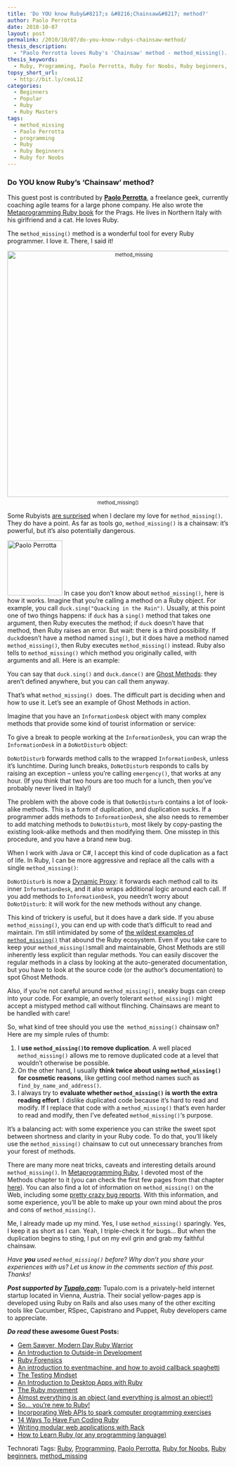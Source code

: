 ```yaml
---
title: 'Do YOU know Ruby&#8217;s &#8216;Chainsaw&#8217; method?'
author: Paolo Perrotta
date: 2010-10-07
layout: post
permalink: /2010/10/07/do-you-know-rubys-chainsaw-method/
thesis_description:
  - "Paolo Perrotta loves Ruby's 'Chainsaw' method - method_missing(). Paolo shows you why, in this guest blog post on RubyLearning."
thesis_keywords:
  - Ruby, Programming, Paolo Perrotta, Ruby for Noobs, Ruby beginners, method_missing
topsy_short_url:
  - http://bit.ly/ceoL1Z
categories:
  - Beginners
  - Popular
  - Ruby
  - Ruby Masters
tags:
  - method_missing
  - Paolo Perrotta
  - programming
  - Ruby
  - Ruby Beginners
  - Ruby for Noobs
---
```

<div>
  <h3>
    Do YOU know Ruby&#8217;s &#8216;Chainsaw&#8217; method?
  </h3>
  
  <p class="update">
    This guest post is contributed by <strong><a href="http://rubylearning.com/blog/2009/07/01/interview-author-paolo-perrotta/">Paolo Perrotta</a></strong>, a freelance geek, currently coaching agile teams for a large phone company. He also wrote the <a href="http://www.pragprog.com/titles/ppmetr/metaprogramming-ruby">Metaprogramming Ruby book</a> for the Prags. He lives in Northern Italy with his girlfriend and a cat. He loves Ruby.
  </p>
  
  <p>
    <span class="drop_cap">T</span>he <code>method_missing()</code> method is a wonderful tool for every Ruby programmer. I love it. There, I said it!
  </p>
</div>

<div style="width:image 560 px; font-size:80%; text-align:center;">
  <img src="http://rubylearning.com/images/method_missing.jpg" alt="method_missing" width="560" style="padding-bottom:0.5em;" /><br />method_missing()
</div>

<div>
  <p>
    Some Rubyists <a href="http://jakescruggs.blogspot.com/2010/08/ruby-kaigi-2010-day-2.html">are surprised</a> when I declare my love for <code>method_missing()</code>. They do have a point. As far as tools go, <code>method_missing()</code> is a chainsaw: it&#8217;s powerful, but it&#8217;s also potentially dangerous.
  </p>
  
  <p class="block">
    <img class="alignright" src="http://rubylearning.com/images/PaoloPerrotta.jpg" alt="Paolo Perrotta" width="125" height="125" title="Paolo Perrotta" /> In case you don&#8217;t know about <code>method_missing()</code>, here is how it works. Imagine that you&#8217;re calling a method on a Ruby object. For example, you call <code>duck.sing("Quacking in the Rain")</code>. Usually, at this point one of two things happens: if <code>duck</code> has a <code>sing()</code> method that takes one argument, then Ruby executes the method; if <code>duck</code> doesn&#8217;t have that method, then Ruby raises an error. But wait: there is a third possibility. If <code>duck</code>doesn&#8217;t have a method named <code>sing()</code>, but it does have a method named <code>method_missing()</code>, then Ruby executes <code>method_missing()</code> instead. Ruby also tells to <code>method_missing()</code> which method you originally called, with arguments and all. Here is an example:
  </p>
  
  <p>
  </p>
  
  <p>
    You can say that <code>duck.sing()</code> and <code>duck.dance()</code> are <a href="http://gist.github.com/534776">Ghost Methods</a>: they aren&#8217;t defined anywhere, but you can call them anyway.
  </p>
  
  <p>
    That&#8217;s what <code>method_missing() </code>does. The difficult part is deciding when and how to use it. Let&#8217;s see an example of Ghost Methods in action.
  </p>
  
  <p>
    Imagine that you have an <code>InformationDesk</code> object with many complex methods that provide some kind of tourist information or service:
  </p>
  
  <p>
  </p>
  
  <p>
    To give a break to people working at the <code>InformationDesk</code>, you can wrap the <code>InformationDesk</code> in a <code>DoNotDisturb</code> object:
  </p>
  
  <p>
  </p>
  
  <p>
    <code>DoNotDisturb</code> forwards method calls to the wrapped <code>InformationDesk</code>, unless it&#8217;s lunchtime. During lunch breaks, <code>DoNotDisturb</code> responds to calls by raising an exception &#8211; unless you&#8217;re calling <code>emergency()</code>, that works at any hour. (If you think that two hours are too much for a lunch, then you&#8217;ve probably never lived in Italy!)
  </p>
  
  <p>
    The problem with the above code is that <code>DoNotDisturb</code> contains a lot of look-alike methods. This is a form of duplication, and duplication sucks. If a programmer adds methods to <code>InformationDesk</code>, she also needs to remember to add matching methods to <code>DoNotDisturb</code>, most likely by copy-pasting the existing look-alike methods and then modifying them. One misstep in this procedure, and you have a brand new bug.
  </p>
  
  <p>
    When I work with Java or C#, I accept this kind of code duplication as a fact of life. In Ruby, I can be more aggressive and replace all the calls with a single <code>method_missing()</code>:
  </p>
  
  <p>
  </p>
  
  <p>
    <code>DoNotDisturb</code> is now a <a href="http://gist.github.com/535077">Dynamic Proxy</a>: it forwards each method call to its inner <code>InformationDesk</code>, and it also wraps additional logic around each call. If you add methods to <code>InformationDesk</code>, you needn&#8217;t worry about <code>DoNotDisturb</code>: it will work for the new methods without any change.
  </p>
  
  <p>
    This kind of trickery is useful, but it does have a dark side. If you abuse <code>method_missing()</code>, you can end up with code that&#8217;s difficult to read and maintain. I&#8217;m still intimidated by some of <a href="http://github.com/rails/rails/blob/277c799d58be4b3e0e885d7b3fd6d954facc111b/activerecord/lib/active_record/base.rb">the wildest examples of <code>method_missing()</code></a> that abound the Ruby ecosystem. Even if you take care to keep your <code>method_missing()</code>small and maintainable, Ghost Methods are still inherently less explicit than regular methods. You can easily discover the regular methods in a class by looking at the auto-generated documentation, but you have to look at the source code (or the author&#8217;s documentation) to spot Ghost Methods.
  </p>
  
  <p>
    Also, if you&#8217;re not careful around <code>method_missing()</code>, sneaky bugs can creep into your code. For example, an overly tolerant <code>method_missing()</code> might accept a mistyped method call without flinching. Chainsaws are meant to be handled with care!
  </p>
  
  <p>
    So, what kind of tree should you use the<code> method_missing()</code> chainsaw on? Here are my simple rules of thumb:
  </p>
  
  <ol>
    <li>
      I <b>use <code>method_missing()</code>to remove duplication</b>. A well placed <code>method_missing()</code> allows me to remove duplicated code at a level that wouldn&#8217;t otherwise be possible.
    </li>
    <li>
      On the other hand, I usually <b>think twice about using <code>method_missing()</code> for cosmetic reasons</b>, like getting cool method names such as <code>find_by_name_and_address()</code>.
    </li>
    <li>
      I always try to <b>evaluate whether <code>method_missing()</code> is worth the extra reading effort</b>. I dislike duplicated code because it&#8217;s hard to read and modify. If I replace that code with a <code>method_missing()</code> that&#8217;s even harder to read and modify, then I&#8217;ve defeated <code>method_missing()</code>&#8216;s purpose.
    </li>
  </ol>
  
  <p>
    It&#8217;s a balancing act: with some experience you can strike the sweet spot between shortness and clarity in your Ruby code. To do that, you&#8217;ll likely use the <code>method_missing()</code> chainsaw to cut out unnecessary branches from your forest of methods.
  </p>
  
  <p>
    There are many more neat tricks, caveats and interesting details around <code>method_missing()</code>.&nbsp;In <a href="http://www.amazon.com/Metaprogramming-Ruby-Program-Like-Pros/dp/1934356476/ref=sr_1_1?ie=UTF8&s=books&qid=1284392039&sr=8-1">Metaprogramming Ruby</a>, I devoted most of the Methods chapter to it (you can check the first few pages from that chapter <a href="http://media.pragprog.com/titles/ppmetr/methods.pdf">here</a>). You can also find a lot of information on <code>method_missing()</code> on the Web, including some <a href="http://yehudakatz.com/2010/01/02/the-craziest-fing-bug-ive-ever-seen/">pretty crazy bug reports</a>. With this information, and some experience, you&#8217;ll be able to make up your own mind about the pros and cons of <code>method_missing()</code>.
  </p>
  
  <p>
    Me, I already made up my mind. Yes, I use <code>method_missing()</code> sparingly. Yes, I keep it as short as I can. Yeah, I triple-check it for bugs&#8230; But when the duplication begins to sting, I put on my evil grin and grab my faithful chainsaw.
  </p>
  
  <p>
    <em>Have <b>you</b> used <code>method_missing()</code> before? Why don&#8217;t you share your experiences with us? Let us know in the comments section of this post. Thanks!</em>
  </p>
  
  <p class="alert">
    <strong><em>Post supported by <a href="http://tupalo.com/">Tupalo.com</a></em>:</strong> Tupalo.com is a privately-held internet startup located in Vienna, Austria. Their social yellow-pages app is developed using Ruby on Rails and also uses many of the other exciting tools like Cucumber, RSpec, Capistrano and Puppet, Ruby developers came to appreciate.
  </p>
  
  <p>
    <b><em>Do read</em> these awesome Guest Posts:</b>
  </p>
  
  <ul>
    <li>
      <a href="http://rubylearning.com/blog/2010/10/06/gem-sawyer-modern-day-ruby-warrior/">Gem Sawyer, Modern Day Ruby Warrior</a>
    </li>
    <li>
      <a href="http://rubylearning.com/blog/2010/10/05/outside-in-development/">An Introduction to Outside-in Development</a>
    </li>
    <li>
      <a href="http://rubylearning.com/blog/2010/10/04/ruby-forensics/">Ruby Forensics</a>
    </li>
    <li>
      <a href="http://rubylearning.com/blog/2010/10/01/an-introduction-to-eventmachine-and-how-to-avoid-callback-spaghetti/">An introduction to eventmachine, and how to avoid callback spaghetti</a>
    </li>
    <li>
      <a href="http://rubylearning.com/blog/2010/09/30/the-testing-mindset/">The Testing Mindset</a>
    </li>
    <li>
      <a href="http://rubylearning.com/blog/2010/09/29/an-introduction-to-desktop-apps-with-ruby/">An Introduction to Desktop Apps with Ruby</a>
    </li>
    <li>
      <a href="http://rubylearning.com/blog/2010/09/28/the-ruby-movement/">The Ruby movement</a>
    </li>
    <li>
      <a href="http://rubylearning.com/blog/2010/09/27/almost-everything-is-an-object-and-everything-is-almost-an-object/">Almost everything is an object (and everything is almost an object!)</a>
    </li>
    <li>
      <a href="http://rubylearning.com/blog/2010/09/24/so-youre-new-to-ruby/">So… you’re new to Ruby!</a>
    </li>
    <li>
      <a href="http://rubylearning.com/blog/2010/09/23/incorporating-web-apis-to-spark-computer-programming-exercises/">Incorporating Web APIs to spark computer programming exercises</a>
    </li>
    <li>
      <a href="http://rubylearning.com/blog/2010/09/22/14-ways-to-have-fun-coding-ruby/">14 Ways To Have Fun Coding Ruby</a>
    </li>
    <li>
      <a href="http://rubylearning.com/blog/2010/09/21/writing-modular-web-applications-with-rack/">Writing modular web applications with Rack</a>
    </li>
    <li>
      <a href="http://rubylearning.com/blog/2010/09/20/how-to-learn-ruby-or-any-programming-language/">How to Learn Ruby (or any programming language)</a>
    </li>
  </ul>
</div>

Technorati Tags: <a href="http://technorati.com/tag/Ruby" rel="tag">Ruby</a>, <a href="http://technorati.com/tag/Programming" rel="tag"> Programming</a>, <a href="http://technorati.com/tag/Paolo+Perrotta" rel="tag"> Paolo Perrotta</a>, <a href="http://technorati.com/tag/Ruby+for+Noobs" rel="tag"> Ruby for Noobs</a>, <a href="http://technorati.com/tag/Ruby+beginners" rel="tag"> Ruby beginners</a>, <a href="http://technorati.com/tag/method_missing" rel="tag"> method_missing</a>
